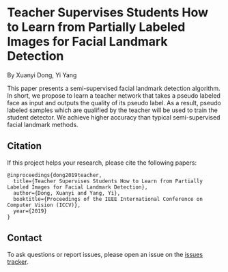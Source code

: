 # Teacher Supervises Students How to Learn from Partially Labeled Images for Facial Landmark Detection
By Xuanyi Dong, Yi Yang

This paper presents a semi-supervised facial landmark detection algorithm.
In short, we propose to learn a teacher network that takes a pseudo labeled face as input and outputs the quality of its pseudo label. As a result, pseudo labeled samples which are qualified by the teacher will be used to train the student detector. We achieve higher accuracy than typical semi-supervised facial landmark methods.

## Citation
If this project helps your research, please cite the following papers:
```
@inproceedings{dong2019teacher,
  title={Teacher Supervises Students How to Learn from Partially Labeled Images for Facial Landmark Detection},
  author={Dong, Xuanyi and Yang, Yi},
  booktitle={Proceedings of the IEEE International Conference on Computer Vision (ICCV)},
  year={2019}
}
```


## Contact
To ask questions or report issues, please open an issue on the [issues tracker](https://github.com/D-X-Y/landmark-detection/issues).
